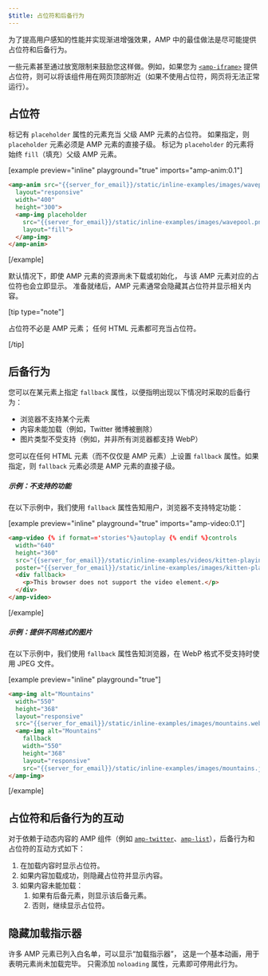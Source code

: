 ```yaml
---
$title: 占位符和后备行为
---
```


为了提高用户感知的性能并实现渐进增强效果，AMP 中的最佳做法是尽可能提供占位符和后备行为。

一些元素甚至通过放宽限制来鼓励您这样做。例如，如果您为 [`<amp-iframe>`](../../../../documentation/components/reference/amp-iframe.md#iframe-with-placeholder) 提供占位符，则可以将该组件用在网页顶部附近（如果不使用占位符，网页将无法正常运行）。

## 占位符

标记有 `placeholder` 属性的元素充当
父级 AMP 元素的占位符。
如果指定，则 `placeholder` 元素必须是 AMP 元素的直接子级。
标记为 `placeholder` 的元素将始终 `fill`（填充）父级 AMP 元素。

[example preview="inline" playground="true" imports="amp-anim:0.1"]
```html
<amp-anim src="{{server_for_email}}/static/inline-examples/images/wavepool.gif"
  layout="responsive"
  width="400"
  height="300">
  <amp-img placeholder
    src="{{server_for_email}}/static/inline-examples/images/wavepool.png"
    layout="fill">
  </amp-img>
</amp-anim>
```
[/example]

默认情况下，即使 AMP 元素的资源尚未下载或初始化，
与该 AMP 元素对应的占位符也会立即显示。
准备就绪后，AMP 元素通常会隐藏其占位符并显示相关内容。

[tip type="note"]

占位符不必是 AMP 元素；
任何 HTML 元素都可充当占位符。

[/tip]

## 后备行为

您可以在某元素上指定 `fallback` 属性，以便指明出现以下情况时采取的后备行为：

* 浏览器不支持某个元素
* 内容未能加载（例如，Twitter 微博被删除）
* 图片类型不受支持（例如，并非所有浏览器都支持 WebP）

您可以在任何 HTML 元素（而不仅仅是 AMP 元素）上设置 `fallback` 属性。如果指定，则 `fallback` 元素必须是 AMP 元素的直接子级。

##### 示例：不支持的功能

在以下示例中，我们使用 `fallback` 属性告知用户，浏览器不支持特定功能：

[example preview="inline" playground="true" imports="amp-video:0.1"]
```html
<amp-video {% if format=='stories'%}autoplay {% endif %}controls
  width="640"
  height="360"
  src="{{server_for_email}}/static/inline-examples/videos/kitten-playing.mp4"
  poster="{{server_for_email}}/static/inline-examples/images/kitten-playing.png">
  <div fallback>
    <p>This browser does not support the video element.</p>
  </div>
</amp-video>
```
[/example]

##### 示例：提供不同格式的图片

在以下示例中，我们使用 `fallback` 属性告知浏览器，在 WebP 格式不受支持时使用 JPEG 文件。

[example preview="inline" playground="true"]
```html
<amp-img alt="Mountains"
  width="550"
  height="368"
  layout="responsive"
  src="{{server_for_email}}/static/inline-examples/images/mountains.webp">
  <amp-img alt="Mountains"
    fallback
    width="550"
    height="368"
    layout="responsive"
    src="{{server_for_email}}/static/inline-examples/images/mountains.jpg"></amp-img>
</amp-img>
```
[/example]

## 占位符和后备行为的互动

对于依赖于动态内容的 AMP 组件（例如 [`amp-twitter`](../../../../documentation/components/reference/amp-twitter.md)、[`amp-list`](../../../../documentation/components/reference/amp-list.md)），后备行为和占位符的互动方式如下：

<ol>
  <li>在加载内容时显示占位符。</li>
  <li>如果内容加载成功，则隐藏占位符并显示内容。</li>
  <li>如果内容未能加载：
    <ol>
      <li>如果有后备元素，则显示该后备元素。</li>
      <li>否则，继续显示占位符。</li>
    </ol>
  </li>
</ol>

## 隐藏加载指示器

许多 AMP 元素已列入白名单，可以显示“加载指示器”，
这是一个基本动画，用于表明元素尚未加载完毕。
只需添加 `noloading` 属性，元素即可停用此行为。
 
